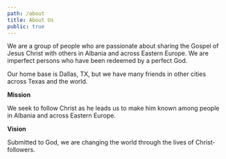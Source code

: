 ```yaml
---
path: /about
title: About Us
public: true
---
```

We are a group of people who are passionate about sharing the Gospel of Jesus Christ with others in Albania and across Eastern Europe. We are imperfect persons who have been redeemed by a perfect God.

Our home base is Dallas, TX, but we have many friends in other cities across Texas and the world. 

**Mission**

We seek to follow Christ as he leads us to make him known among people in Albania and across Eastern Europe. 

**Vision**

Submitted to God, we are changing the world through the lives of Christ-followers.
